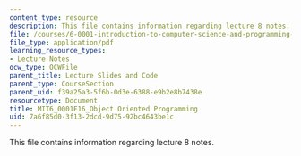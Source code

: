 ```yaml
---
content_type: resource
description: This file contains information regarding lecture 8 notes.
file: /courses/6-0001-introduction-to-computer-science-and-programming-in-python-fall-2016/7a6f85d03f132dcd9d7592bc4643be1c_MIT6_0001F16_Lec8.pdf
file_type: application/pdf
learning_resource_types:
- Lecture Notes
ocw_type: OCWFile
parent_title: Lecture Slides and Code
parent_type: CourseSection
parent_uid: f39a25a3-5f6b-0d3e-6388-e9b2e8b7438e
resourcetype: Document
title: MIT6_0001F16_Object Oriented Programming
uid: 7a6f85d0-3f13-2dcd-9d75-92bc4643be1c
---
```

This file contains information regarding lecture 8 notes.


